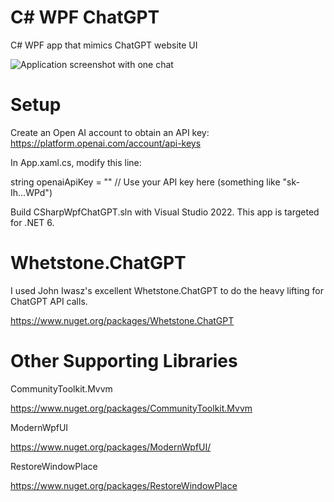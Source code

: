 # C# WPF ChatGPT
C# WPF app that mimics ChatGPT website UI

![Application screenshot with one chat](https://github.com/psun247/CSharpWpfChatGPT/commit/e260488a813019efef800b59235ebcb9f44e56a6)

# Setup
Create an Open AI account to obtain an API key:
https://platform.openai.com/account/api-keys

In App.xaml.cs, modify this line:

string openaiApiKey = "<Your Open AI API Key>" // Use your API key here (something like "sk-Ih...WPd")

Build CSharpWpfChatGPT.sln with Visual Studio 2022.  This app is targeted for .NET 6.

# Whetstone.ChatGPT
I used John Iwasz's excellent Whetstone.ChatGPT to do the heavy lifting for ChatGPT API calls.

https://www.nuget.org/packages/Whetstone.ChatGPT

# Other Supporting Libraries
CommunityToolkit.Mvvm
 
https://www.nuget.org/packages/CommunityToolkit.Mvvm
 
ModernWpfUI
 
https://www.nuget.org/packages/ModernWpfUI/
 
RestoreWindowPlace

https://www.nuget.org/packages/RestoreWindowPlace
